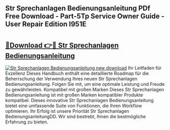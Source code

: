 ## Str Sprechanlagen Bedienungsanleitung PDf Free Download - Part-5Tp Service Owner Guide - User Repair Edition I951E

# <h2><a href="http://df46og.blite.top/?on=Str+Sprechanlagen+Bedienungsanleitung">🔗Download 👉🔴 Str Sprechanlagen Bedienungsanleitung</a></h2>

[![Str Sprechanlagen Bedienungsanleitung new download](https://i.imgur.com/lujVjoI.png)](http://df46og.blite.top/?on=Str+Sprechanlagen+Bedienungsanleitung)
Ihr Leitfaden für Exzellenz Dieses Handbuch enthält eine detaillierte Roadmap für die Beherrschung der Verwendung Ihres neuen Str Sprechanlagen Bedienungsanleitung. Folgen Sie mit, um eine optimale Leistung und Freude zu gewährleisten. Kompatibel mit großen Marken Dieses Str Sprechanlagen Bedienungsanleitung ist mit großen Marken kompatibler Produkte kompatibel. Dieses innovative Str Sprechanlagen Bedienungsanleitung bietet eine umfassende Suite von Funktionen, die Ihren Workflow optimieren. Ihr Erfolg ist unsere Priorität Str Sprechanlagen BedienungsanleitungDD. Wir sind bestrebt, Ihnen die bestmögliche Erfahrung zu bieten.
